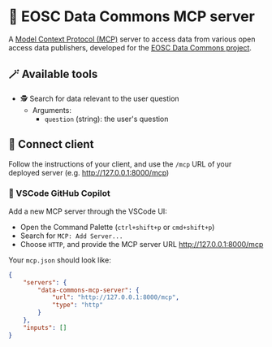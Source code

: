 # 🔭 EOSC Data Commons MCP server

A [Model Context Protocol (MCP)](https://modelcontextprotocol.io/) server to access data from various open access data publishers, developed for the [EOSC Data Commons project](https://eosc.eu/horizon-europe-projects/eosc-data-commons/).

## 🪄 Available tools

- 🕵 Search for data relevant to the user question
  - Arguments:
    - `question` (string): the user's question

## 🔌 Connect client

Follow the instructions of your client, and use the `/mcp` URL of your deployed server (e.g. http://127.0.0.1:8000/mcp)

### 🐙 VSCode GitHub Copilot

Add a new MCP server through the VSCode UI:

- Open the Command Palette (`ctrl+shift+p` or `cmd+shift+p`)
- Search for `MCP: Add Server...`
- Choose `HTTP`, and provide the MCP server URL http://127.0.0.1:8000/mcp

Your `mcp.json` should look like:

```json
{
	"servers": {
		"data-commons-mcp-server": {
			"url": "http://127.0.0.1:8000/mcp",
			"type": "http"
		}
	},
	"inputs": []
}
```
